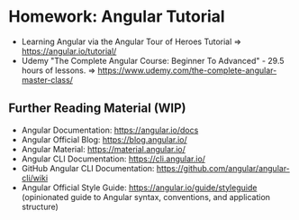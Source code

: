 # Homework: Angular Tutorial

- Learning Angular via the Angular Tour of Heroes Tutorial
    => https://angular.io/tutorial/
- Udemy "The Complete Angular Course: Beginner To Advanced" - 29.5 hours of lessons.
    => https://www.udemy.com/the-complete-angular-master-class/

## Further Reading Material (WIP)

- Angular Documentation: https://angular.io/docs
- Angular Official Blog: https://blog.angular.io/
- Angular Material: https://material.angular.io/
- Angular CLI Documentation: https://cli.angular.io/
- GitHub Angular CLI Documentation: https://github.com/angular/angular-cli/wiki
- Angular Official Style Guide: https://angular.io/guide/styleguide (opinionated guide to Angular syntax, conventions, and application structure)
